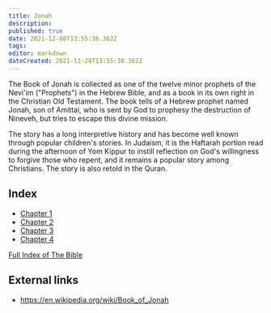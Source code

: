 ```yaml
---
title: Jonah
description: 
published: true
date: 2021-12-08T13:55:38.362Z
tags: 
editor: markdown
dateCreated: 2021-11-28T13:55:38.362Z
---
```


The Book of Jonah is collected as one of the twelve minor prophets of the Nevi'im ("Prophets") in the Hebrew Bible, and as a book in its own right in the Christian Old Testament. The book tells of a Hebrew prophet named Jonah, son of Amittai, who is sent by God to prophesy the destruction of Nineveh, but tries to escape this divine mission.

The story has a long interpretive history and has become well known through popular children's stories. In Judaism, it is the Haftarah portion read during the afternoon of Yom Kippur to instill reflection on God's willingness to forgive those who repent, and it remains a popular story among Christians. The story is also retold in the Quran.

## Index

- [Chapter 1](/Bible/Jonah/1)
- [Chapter 2](/Bible/Jonah/2)
- [Chapter 3](/Bible/Jonah/3)
- [Chapter 4](/Bible/Jonah/4)


[Full Index of The Bible](/en/index/bible)


## External links

- https://en.wikipedia.org/wiki/Book_of_Jonah
